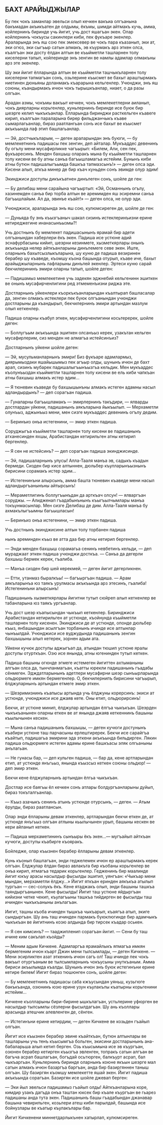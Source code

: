 ## БАХТ АРАЙЫДЖЫЛАР

Бу пек чокъ заманлар эвельси олып кечкен вакъиа олгъанына бакъмадан акъикъатен де олдымы, ёкъмы, шимди айтмакъ кучь, амма, койлернинъ биринде учь йигит, учь дост яшагъан экен. Олар койлернинъ чокъусы сакинлери киби, пек фукъаре экенлер. Араларында энъ яш сою пек эмексевер ве чокъ пара къазанып, эки ат, эки огюз, эки сыгъыр сатын алмакъ, эв къурмакъ арз эткен олса, къалгъан эки досту ёлдан алтын ве къыйметли ташларнен толу киселерни тапып, койлеринде энъ зенгин ве намлы адамлар олмакъны арз эте экенлер.

Шу эки йигит ёлларында алтын ве къыйметли ташчыкъларнен толу киселерни тапмагъан сонъ, озьлерине къысмет ве бахыт араштырмакъ ниетинен дюньяны доланмакъ къарарына кельгенлер. Учюнджи, энъ яш союны, къандырмакъ ичюн чокъ тырышкъанлар, ниает, о да разы олгъан.

Арадан азмы, чокъмы вакъыт кечкен, чокъ мемлекетлерни аиланып, чокъ диярларны корьгенлер, куньлернинъ биринде исе буюк бир шеэрге келип чыкъкъанлар. Ёлларында биринджи расткельген къавеге кирип, къалгъан параларына бирер фильджанчыкъ къаве сымарлагьанлар, бираз раатлангьан сонъ исе бахыт ве къысмет акъкъында лаф этип башлагьанлар.

— Эй, достчыкъларым, — деген араларындан энъ буюги, — бу мемлекетнинъ падишасы пек зенгин, деп айталар. Мукъаддес девенинъ бу огълу мени мусафирликке чагъырып: «Билем, Али, сен пек, фукъаресинъ. Менден бахшыш оларакъ мына бу къыйметли ташларнен толу кисени ве бу атны санъа багъышламагъа истейим. Бунынъ киби атны бутюн падишалыгъымда башкъа тапмазсынъ!» — деген олса эди. Кисени алып, аткъа минер де бир къач куньден сонъ эвимде олур эдим!

Экинджиси доступы дикъкъатнен динълеген сонъ, шойле де ген:

— Бу делибаш мени сарайына чагъыртып: «Эй, Османнынъ огълу, хазинемден санъа бир торба алтын ве аремимден яш эсиремни санъа багъышлайым. Ал да, эвинъе къайт!» — деген олса, не олур эди.

Учюнджиси, араларында энъ яш сою, кулюмсиреген де, шойле де ген:

— Дуньяда бу энъ къызгъаныч шакал сизинъ истеклеринъизни ерине кетиреджегине инанасынъызмы?!

Учь достнынъ бу мемлекет падишасынынъ ярамай бир адети олгъанындан хаберлери ёкъ экен. Падиша исе устюне адий эснафурбасыны кийип, шеэрни кезинмеге, хызметкярлары онынъ акъкъында нелер айткъанларыны динълемеге севе экен. Иште, оларнынъ бахытсызлыкъларына, шу куню де падиша везиринен берабер шу къаведе, къомшу къона башында отурып, къаве иче, бахыт арайыджыларнынъ лафларыны динълей экенлер. Эртеси куню сарай бекчилерининъ эмири оларны тапып, шойле деген:

— Падишамыз мемлекетине учь задекян эджнебий кельгенинн эшиткен ве онынъ мусафирченлигини ред этмеменъизни риджа эте.

Достларнынъ уйкенлери къоркъкъанларындан къалтырап башласалар да, зенгин олмакъ истеклери пек буюк олгъанындан учюнджи достларыны да къандырып, бекчилернинъ эмири артындан мазлум олып кеткенлер.

Падиша оларны къабул эткен, мусафирченлигини косьтеререк, шойле деген:

— Боллугъым акъкъында эшиткен олсанъыз керек, узакътан кельген мусафирлерим, сиз менден не алмагъа истейсинъиз?

Достларнынъ уйкени шойле деген:

— Эй, мусульманларнынъ эмири! Биз фукъаре адамлармыз, диярымыздаки яшайышымыз пек агъыр олды, шунынъ ичюн де бахт арап, сизинъ мубарек падишалыгъынъызгъа кельдик. Мен мукъаддес къолунъыздан къыйметли ташларнен толу кисени ве ель киби чапкъан атны бахшыш алмакъ истер эдим...

— Я тюневин къаведе бу бахшышынъны алмакъ истеген адамны насыл адландырдынъ? — деп сорагъан падиша.

— Гуналарны багъышламакъ — эмирлернинъ такъдири, — ялварды достлардан уйкени, падишанынъ аякъларына йыкъылып. — Мерхаметли олунъыз, аджынъыз мени, мен сизге мукъаддес девенинъ огълу дедим.

— Беринъиз онъа истегенини, — эмир эткен падиша.

Соруджыгъа къыйметли ташларнен толу кисени ве падишанынъ атханесинден яхшы, Арабистандан кетирильген атны кетирип бергенлер.

— Я сен не истейсинъ? — деп сорагъан падиша экинджисинде.

— Эй, падишаларнынъ улусы! Алла-Тааля манъа эв, садыкъ къадын бермеди. Сизден бир кисе алтыннен, дюльбер къулларынъызнынъ бирисини сорамакъ истер эдим...

— Истегенинъни алырсынъ, амма башта тюневин къаведе мени насыл адландыргъанынъны айтырсынъ!

— Мераметлигинъ боллугъынъдан да арткъач олсун! — ялваргъан соруджы. — Алидженап гъадабынънынъ къыгъылчымлары манъа токъунмасынлар. Мен сизге Делибаш де дим. Алла-Тааля манъа бу ахмакълыгъымны багьышласын!

— Беринъиз онъа истегенини, — эмир эткен падиша.

Учь достнынъ экинджисине алтын толу торбанен падиша

нынъ ареминден къыз ве атта даа бир атны кетирип бергенлер.

— Энди менден бахшыш сорамагьа сенинъ невбетинъ кельди, — деп мураджаат эткен падиша учюнджи досткъа. — Санъа да дегерли бахшыш бермек керек, гъалиба.

— Манъа сизден бир шей керекмей, — деген йигит дегерликнен.

— Етти, утанмаз быралкъы! — багъыргъан падиша. — Арам аякъларынъа юз таякъ урулмасы акъкъында арз этесинъ, гъалиба! Истегенинъни алырсынъ!

Падишанынъ хызметкярлары йигитни тутып сюйреп алып кеткенлер ве табанларына юз таякъ ургъанлар.

Учь дост шеэр къапысындан чыкъып кеткенлер. Биринджиси Арабистандан кетирильген ат устюнде, къойнунда къыйметли ташларнен толу кисенен. Экинджиси де ат устюнде, опонде дюльбер къыз, янбашындан асылгъан торбанынъ ичинде исе алтынлар чынъылдай. Учюнджиси исе вуджудында падишанынъ зенгин бахшышыны алып кетерек, зорнен адым ата.

Уйкени кучюк доступы аджыгъап да, атындан тюшип устюне яралы доступы отурткъан. Озю исе янында, атны югенинден тутып кеткен.

Падиша башыны огюнде эгмеге истемеген йигиттен ахтыманыны алгъан олса да, тынчланмагъан, къатты юрекли падишанынъ гъадабы сёнмеген. Эдждатларынынъ адетлери мусафирни шеэр сынъырларында ольдюрмеге имкян бермегенлер. О, бекчилернипъ бирисини чагъырып, ёлджуларнынъ артындан етмеге эмир эткен.

— Шеэримизнинъ къапысы артында учь ёлджуны корерсинъ: экиси ат устюнде, учюнджиси исе джаяв кете. Оны етип, ольдюрирсинъ!

Бекчи, ат устюне минип, ёлджулар артындан ёлгъа чыкъкъан. Шеэрден чыкъкъанынен оларны еткен ве ат янында джаяв кеткеннинъ башыны къылычынен кескен.

— Мына санъа падишанынъ бахшышы, — деген кучюги достунынъ къабири устюне таш парчасыны ерлештиререк. Бекчи исе сарайгъа къайтып, падишагьа эмирини эда эткени акъкъында бильдирген. Лякин падиша ольдюрмеге истеген адамы ерине башкъасы эляк олгьаныны анълагьан.

— Не гунасы бар, — деп кульген падиша, — бар да, кене артларындан етип, ат устюнде янъгьыз, янында къызсыз кеткен союны ольдюр! — деп эмир эткен.

Бекчи кене ёлджуларнынъ артындан ёлгьа чыкъкъан.

Достлар исе баягьы ёл кечкен сонъ атлары болдургъанларыны дуйып, бираз токъталгьанлар.

— Къыз азачыкъ сенинъ атынъ устюнде отурсынъ, — деген. — Атым ёрулды, бираз раатлансын.

Олар энди ёлларыны девам эткенлер, артларындан бекчи еткен де, ат устюнде янъгьыз олгъан атлыны кьылычынен урып, башыны кескен ве кери айланып кеткен.

— Падиша мерхаметининъ сынъыры ёкъ экен...— мугъайып айткъан кучюги, доступы къабирге къояракъ.

Бойледже, олар къызнен берабер ёлларыны девам эткенлер.

Кунь къонып башлагъан, энди геджелемек ичюн ер араштырмакъ керек олгъан. Ёлджулар ёлдан бираз авлакъта бир къобаны корьгенлер ве онъа кирип, ятмагъа тедарик корьгенлер. Гедженинъ бир маалинде йигит юкъу арасы насылдыр фысылды эшитип, уянгъан: «Чыкъар мени мындан, мерхаметли ёлджу...» Йигит яткъан еринден аякъкъа атылып тургъан — сес-солукъ ёкъ. Кене ятаджакъ олып, энди башыны ташкъа таяндыргъанынен. Кене фысылды! Йигит таш устюне яйдыргъан кийизни четке чекип, къулагъыны ташкъа тийдирген ве фысылды таш ичинден чыкъкъаныны анълагъан.

Иигит, ташны къоба ичинден тышкъа чыкъарып, къаягъа атып, экиге сындыргъан. Шу ань таш ичинден пармакъ буюклюгинде бир адамчыкъ чыкъкъан ве йигитнинъ козю алдында бир тирсек къадар оськен.

— Я сен кимсинъ? — тааджипленип сорагъан йигит. — Сени бу таш ичине ким сакълап къойды?

— Меним адым Кичкене. Адамларгъа ярамайлыкъ япмагъа имкян бермегеним ичюн къарт Джин мени тылсымлады, — деген Кичкене. — Мени эсирликтен азат эткенинъ ичюн сагъ ол! Таш ичинде пек чокъ вакъыт отургъаным ве тылсымларнынъ чокъусыны унуткъаным. Амма бириси акъылымда къалды. Шунынъ ичюн энъ буюк истегинъни ерине кетире билем! Иигит бираз тюшюнген сонъ, шойле деген:

— Бу мемлекетнинъ падишасы саба кжъусындан уяньш, кузьгюге бакъкъанда, озюнинъ юзю ерине узун къулакълы къатырны корьгенини истейим...

Кичкене къолларыны бири-бирине ышкълагъан, устьлерине уфюрген ве насылдыр тылсымлы сёзлерни фысылдагъан. Шу ань къоллары арасында атешчик алевленген де, сёнген.

— Истегинъни ерине кетирдим, — деген Кичкене ве козьден гъайып олгъан.

Йигит исе къызнен берабер эвине къайткъан, бутюн алтынлары ве ташларыны учь тенъ къысымгъа больген, экисини достларынынъ ана-бабаларьша алып кетип берген. Озь къысымына исе эв къургъан, озюнен берабер кетирген къызгъа эвленген, топракъ сатын алгъан ве багъча асрап башлагъан, богъдай осьтюрген, балкъурт асрап, бал чыкъаргьан. Куньлернинъ биринде оларнынъ коюне якъын шеэрге мал сатын алмакъ ичюн базаргъа баргъан, анда бир базиргяннен таныш олгъан. Шу базиргян къомшу мемлекетте яшай экен. Йигит падиша акъкъында сорагъан. Базиргян исе шойле джевап берген:

— Эки йыл эвельси падишамыз гъайып олды! Айткъанларына коре, кимдир узакъ дагъда онъа таштан юксек бир къале къургъан ве гьарез падишаны анда тута экен. Падишанынъ башы гъадабындан джанавар башына чевирильген, козьлери атеш киби парылдай, башында исе бойнузлары ве къатыр къулакълары бар.

Йигит Кичкенени миннетдарлыкънен хатырлап, кулюмсиреген.
